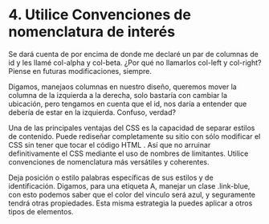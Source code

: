 # 4. Utilice Convenciones de nomenclatura de interés

Se dará cuenta de por encima de donde me declaré un par de columnas de id y les llamé col-alpha y col-beta. ¿Por qué no llamarlos col-left y col-right? Piense en futuras modificaciones, siempre.

Digamos, manejaos columnas en nuestro diseño, queremos mover la columna de la izquierda a la derecha, solo bastaría con cambiar la ubicación, pero tengamos en cuenta que el id, nos daría a entender que debería de estar en la izquierda. Confuso, verdad?

Una de las principales ventajas del CSS es la capacidad de separar estilos de contenido. Puede rediseñar completamente su sitio con sólo modificar el CSS sin tener que tocar el código HTML . Así que no arruinar definitivamente el CSS mediante el uso de nombres de limitantes. Utilice convenciones de nomenclatura más versátiles y coherentes.

Deja posición o estilo palabras específicas de sus estilos y de identificación. Digamos, para una etiqueta A, manejar un clase .link-blue, con esto podemos saber que el color del vinculo será azul, y seguramente tendrá otras propiedades. Esta misma estrategia la puedes aplicar a otros tipos de elementos.